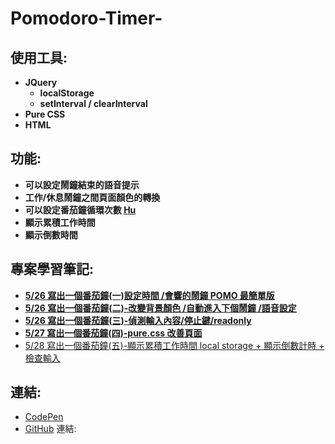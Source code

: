 # Pomodoro-Timer-
## **使用工具:**

- **JQuery**
    - **localStorage**
    - **setInterval / clearInterval**
- **Pure CSS**
- **HTML**
## **功能:**

- **可以設定鬧鐘結束的語音提示**
- **工作/休息鬧鐘之間頁面顏色的轉換**
- **可以設定番茄鐘循環次數 [Hu](https://github.com/yuicheng1006/yui-portfolio)**
- **顯示累積工作時間**
- **顯示倒數時間**

## 專案學習筆記:

- **[5/26 寫出一個番茄鐘(一)設定時間 /會響的鬧鐘 POMO 最簡單版](https://newstarellie.github.io/%E7%95%AA%E8%8C%84%E9%90%98(1)/)**
- **[5/26 寫出一個番茄鐘(二)-改變背景顏色 /自動進入下個鬧鐘 /語音設定](https://newstarellie.github.io/%E7%95%AA%E8%8C%84%E9%90%98(2)/)**
- **[5/26 寫出一個番茄鐘(三)-偵測輸入內容/停止鍵/readonly](https://newstarellie.github.io/%E7%95%AA%E8%8C%84%E9%90%98(3)/)**
- **[5/27 寫出一個番茄鐘(四)-pure.css 改善頁面](https://newstarellie.github.io/%E7%95%AA%E8%8C%84%E9%90%984/)**
- [5/28 寫出一個番茄鐘(五)-顯示累積工作時間 local storage + 顯示倒數計時 + 檢查輸入](https://newstarellie.github.io/%E7%95%AA%E8%8C%84%E9%90%985/)

## 連結:

- [CodePen](https://codepen.io/newstarellie/pen/WNMdmbb)
- [GitHub](https://github.com/newstarellie/Pomodoro-Timer-)
連結:
